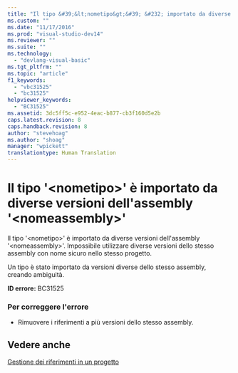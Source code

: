 ```yaml
---
title: "Il tipo &#39;&lt;nometipo&gt;&#39; &#232; importato da diverse versioni dell&#39;assembly &#39;&lt;nomeassembly&gt;&#39; | Microsoft Docs"
ms.custom: ""
ms.date: "11/17/2016"
ms.prod: "visual-studio-dev14"
ms.reviewer: ""
ms.suite: ""
ms.technology: 
  - "devlang-visual-basic"
ms.tgt_pltfrm: ""
ms.topic: "article"
f1_keywords: 
  - "vbc31525"
  - "bc31525"
helpviewer_keywords: 
  - "BC31525"
ms.assetid: 3dc5ff5c-e952-4eac-b877-cb3f160d5e2b
caps.latest.revision: 8
caps.handback.revision: 8
author: "stevehoag"
ms.author: "shoag"
manager: "wpickett"
translationtype: Human Translation
---
```

# Il tipo &#39;&lt;nometipo&gt;&#39; &#232; importato da diverse versioni dell&#39;assembly &#39;&lt;nomeassembly&gt;&#39;
Il tipo '\<nometipo\>' è importato da diverse versioni dell'assembly '\<nomeassembly\>'. Impossibile utilizzare diverse versioni dello stesso assembly con nome sicuro nello stesso progetto.  
  
 Un tipo è stato importato da versioni diverse dello stesso assembly, creando ambiguità.  
  
 **ID errore:** BC31525  
  
### Per correggere l'errore  
  
-   Rimuovere i riferimenti a più versioni dello stesso assembly.  
  
## Vedere anche  
 [Gestione dei riferimenti in un progetto](/visual-studio/ide/managing-references-in-a-project)